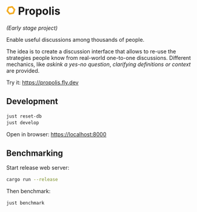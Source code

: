 # <img src="logo.svg" width="24" /> Propolis

*(Early stage project)*

Enable useful discussions among thousands of people.

The idea is to create a discussion interface that allows to re-use the strategies people know from real-world one-to-one discussions. Different mechanics, like *askink a yes-no question*, *clarifying definitions or context* are provided.

Try it: <https://propolis.fly.dev>

## Development

```bash
just reset-db
just develop
```
Open in browser: <https://localhost:8000>

## Benchmarking

Start release web server:

```bash
cargo run --release
```

Then benchmark:

```bash
just benchmark
```
